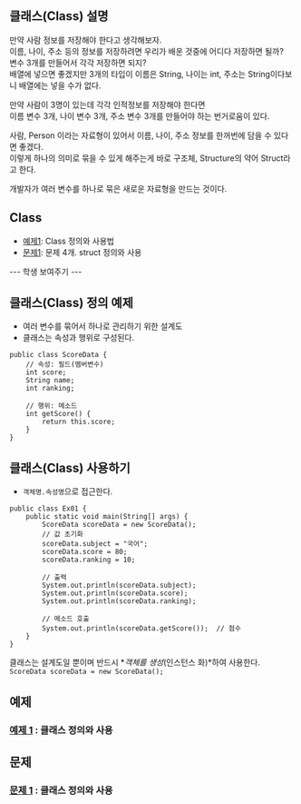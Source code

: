 ## 클래스(Class) 설명

만약 사람 정보를 저장해야 한다고 생각해보자.  
이름, 나이, 주소 등의 정보를 저장하려면 우리가 배운 것중에 어디다 저장하면 될까?  
변수 3개를 만들어서 각각 저장하면 되지?  
배열에 넣으면 좋겠지만 3개의 타입이 이름은 String, 나이는 int, 주소는 String이다보니 배열에는 넣을 수가 없다.  
  
만약 사람이 3명이 있는데 각각 인적정보를 저장해야 한다면  
이름 변수 3개, 나이 변수 3개, 주소 변수 3개를 만들어야 하는 번거로움이 있다.  
  
사람, Person 이라는 자료형이 있어서 이름, 나이, 주소 정보를 한꺼번에 담을 수 있다면 좋겠다.  
이렇게 하나의 의미로 묶을 수 있게 해주는게 바로 구조체, Structure의 약어 Struct라고 한다.
  
개발자가 여러 변수를 하나로 묶은 새로운 자료형을 만드는 것이다.

## Class
- [예제1](ex01/ex.java): Class 정의와 사용법
- [문제1](quiz01/README.md): 문제 4개. struct 정의와 사용

--- 학생 보여주기 ---
## 클래스(Class) 정의 예제
* 여러 변수를 묶어서 하나로 관리하기 위한 설계도
* 클래스는 속성과 행위로 구성된다.
```
public class ScoreData {
    // 속성: 필드(멤버변수)
	int score;
	String name;
	int ranking;

    // 행위: 메소드
    int getScore() {
        return this.score;
    }
}
```

## 클래스(Class) 사용하기
* `객체명.속성명`으로 접근한다.
```
public class Ex01 {
	public static void main(String[] args) {
        ScoreData scoreData = new ScoreData();
        // 값 초기화
        scoreData.subject = "국어";
        scoreData.score = 80;
        scoreData.ranking = 10;

        // 출력
        System.out.println(scoreData.subject);
        System.out.println(scoreData.score);
        System.out.println(scoreData.ranking);

        // 메소드 호출
        System.out.println(scoreData.getScore());  // 점수
    }
}
```
클래스는 설계도일 뿐이며 반드시 **객체를 생성*(인스턴스 화)*하여 사용한다.  
`ScoreData scoreData = new ScoreData();`

## 예제
### [예제 1](ex01/ex01.java) : 클래스 정의와 사용

## 문제
### [문제 1](quiz01) : 클래스 정의와 사용